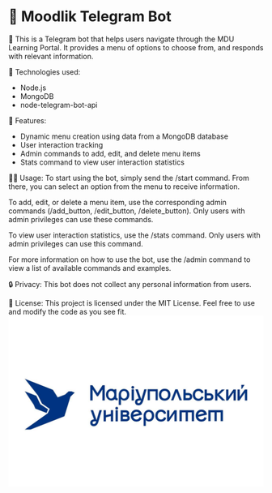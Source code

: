 # 🤖  Moodlik Telegram Bot

📱 This is a Telegram bot that helps users navigate through the MDU Learning Portal. It provides a menu of options to choose from, and responds with relevant information.

🔧 Technologies used:
- Node.js
- MongoDB
- node-telegram-bot-api

🚀 Features:
- Dynamic menu creation using data from a MongoDB database
- User interaction tracking
- Admin commands to add, edit, and delete menu items
- Stats command to view user interaction statistics

👩‍💻 Usage:
To start using the bot, simply send the /start command. From there, you can select an option from the menu to receive information.

To add, edit, or delete a menu item, use the corresponding admin commands (/add_button, /edit_button, /delete_button). Only users with admin privileges can use these commands.

To view user interaction statistics, use the /stats command. Only users with admin privileges can use this command.

For more information on how to use the bot, use the /admin command to view a list of available commands and examples.

🔒 Privacy:
This bot does not collect any personal information from users.

📝 License:
This project is licensed under the MIT License. Feel free to use and modify the code as you see fit.
![mdu](./banner.jpg)
